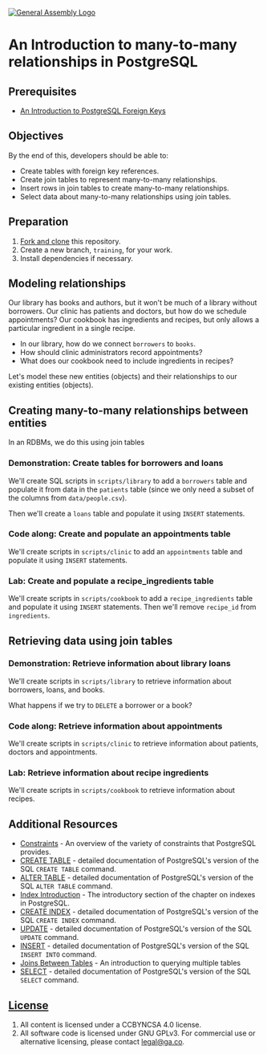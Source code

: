 [![General Assembly Logo](https://camo.githubusercontent.com/1a91b05b8f4d44b5bbfb83abac2b0996d8e26c92/687474703a2f2f692e696d6775722e636f6d2f6b6538555354712e706e67)](https://generalassemb.ly/education/web-development-immersive)

# An Introduction to many-to-many relationships in PostgreSQL

## Prerequisites

-   [An Introduction to PostgreSQL Foreign Keys](https://git.generalassemb.ly/ga-wdi-boston/sql-references)

## Objectives

By the end of this, developers should be able to:

-   Create tables with foreign key references.
-   Create join tables to represent many-to-many relationships.
-   Insert rows in join tables to create many-to-many relationships.
-   Select data about many-to-many relationships using join tables.

## Preparation

1.  [Fork and clone](https://git.generalassemb.ly/ga-wdi-boston/meta/wiki/ForkAndClone)
    this repository.
1.  Create a new branch, `training`, for your work.
1.  Install dependencies if necessary.

## Modeling relationships

Our library has books and authors, but it won't be much of a library without
borrowers.  Our clinic has patients and doctors, but how do we schedule
appointments? Our cookbook has ingredients and recipes, but only allows a
particular ingredient in a single recipe.

-   In our library, how do we connect `borrowers` to `books`.
-   How should clinic administrators record appointments?
-   What does our cookbook need to include ingredients in recipes?

Let's model these new entities (objects) and their relationships to our
existing entities (objects).

## Creating many-to-many relationships between entities

In an RDBMs, we do this using join tables

### Demonstration: Create tables for borrowers and loans

We'll create SQL scripts in `scripts/library` to add a `borrowers` table and
populate it from data in the `patients` table (since we only need a subset of
the columns from `data/people.csv`).

Then we'll create a `loans` table and populate it using `INSERT` statements.

### Code along: Create and populate an appointments table

We'll create scripts in `scripts/clinic` to add an `appointments` table and
populate it using `INSERT` statements.

### Lab: Create and populate a recipe_ingredients table

We'll create scripts in `scripts/cookbook` to add a `recipe_ingredients` table
and populate it using `INSERT` statements.  Then we'll remove `recipe_id` from
`ingredients`.

## Retrieving data using join tables

### Demonstration: Retrieve information about library loans

We'll create scripts in `scripts/library` to retrieve information about
borrowers, loans, and books.

What happens if we try to `DELETE` a borrower or a book?

### Code along: Retrieve information about appointments

We'll create scripts in `scripts/clinic` to retrieve information about patients,
doctors and appointments.

### Lab: Retrieve information about recipe ingredients

We'll create scripts in `scripts/cookbook` to retrieve information about
recipes.

## Additional Resources

-   [Constraints](http://www.postgresql.org/docs/9.6/static/ddl-constraints.html) -
 An overview of the variety of constraints that PostgreSQL provides.
-   [CREATE TABLE](http://www.postgresql.org/docs/9.6/static/sql-createtable.html) -
 detailed documentation of PostgreSQL's version of
 the SQL `CREATE TABLE` command.
-   [ALTER TABLE](http://www.postgresql.org/docs/9.6/static/sql-altertable.html) -
 detailed documentation of PostgreSQL's version of the
 SQL `ALTER TABLE` command.
-   [Index Introduction](http://www.postgresql.org/docs/9.6/static/indexes-intro.html) -
 The introductory section of the chapter on indexes in PostgreSQL.
-   [CREATE INDEX](http://www.postgresql.org/docs/9.6/static/sql-createindex.html) -
 detailed documentation of PostgreSQL's version of the
  SQL `CREATE INDEX` command.
-   [UPDATE](http://www.postgresql.org/docs/9.6/static/sql-update.html) -
 detailed documentation of PostgreSQL's version of the SQL `UPDATE` command.
-   [INSERT](http://www.postgresql.org/docs/9.6/static/sql-insert.html) -
 detailed documentation of PostgreSQL's version of the
  SQL `INSERT INTO` command.
-   [Joins Between Tables](http://www.postgresql.org/docs/9.6/static/tutorial-join.html) -
 An introduction to querying multiple tables
-   [SELECT](http://www.postgresql.org/docs/9.6/static/sql-select.html) -
 detailed documentation of PostgreSQL's version of the SQL `SELECT` command.

## [License](LICENSE)

1.  All content is licensed under a CC­BY­NC­SA 4.0 license.
1.  All software code is licensed under GNU GPLv3. For commercial use or
    alternative licensing, please contact legal@ga.co.
